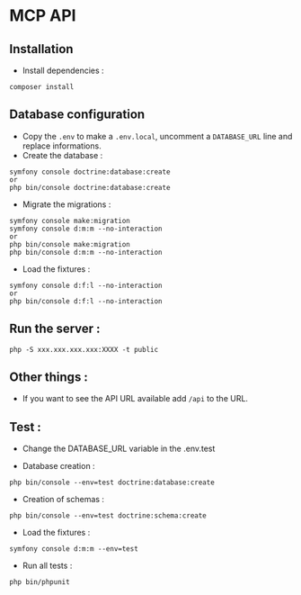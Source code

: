# MCP API

## Installation

- Install dependencies :

```
composer install
```

## Database configuration

- Copy the `.env` to make a `.env.local`, uncomment a `DATABASE_URL` line and replace informations.
- Create the database :

```
symfony console doctrine:database:create
or
php bin/console doctrine:database:create
```

- Migrate the migrations :

```
symfony console make:migration
symfony console d:m:m --no-interaction
or
php bin/console make:migration
php bin/console d:m:m --no-interaction
```

- Load the fixtures :

```
symfony console d:f:l --no-interaction
or
php bin/console d:f:l --no-interaction
```

## Run the server :

```
php -S xxx.xxx.xxx.xxx:XXXX -t public
```

## Other things :

- If you want to see the API URL available add `/api` to the URL.

## Test :

- Change the DATABASE_URL variable in the .env.test

- Database creation : 

```
php bin/console --env=test doctrine:database:create 
``` 

- Creation of schemas : 

```
php bin/console --env=test doctrine:schema:create
```

- Load the fixtures : 
```
symfony console d:m:m --env=test
```

- Run all tests :

```
php bin/phpunit
```
